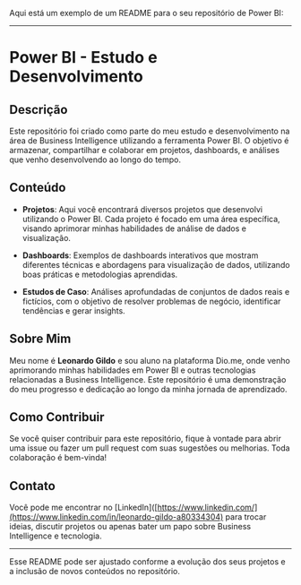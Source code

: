 Aqui está um exemplo de um README para o seu repositório de Power BI:

---

# Power BI - Estudo e Desenvolvimento

## Descrição

Este repositório foi criado como parte do meu estudo e desenvolvimento na área de Business Intelligence utilizando a ferramenta Power BI. O objetivo é armazenar, compartilhar e colaborar em projetos, dashboards, e análises que venho desenvolvendo ao longo do tempo.

## Conteúdo

- **Projetos**: Aqui você encontrará diversos projetos que desenvolvi utilizando o Power BI. Cada projeto é focado em uma área específica, visando aprimorar minhas habilidades de análise de dados e visualização.
  
- **Dashboards**: Exemplos de dashboards interativos que mostram diferentes técnicas e abordagens para visualização de dados, utilizando boas práticas e metodologias aprendidas.

- **Estudos de Caso**: Análises aprofundadas de conjuntos de dados reais e fictícios, com o objetivo de resolver problemas de negócio, identificar tendências e gerar insights.

## Sobre Mim

Meu nome é **Leonardo Gildo** e sou aluno na plataforma Dio.me, onde venho aprimorando minhas habilidades em Power BI e outras tecnologias relacionadas a Business Intelligence. Este repositório é uma demonstração do meu progresso e dedicação ao longo da minha jornada de aprendizado.

## Como Contribuir

Se você quiser contribuir para este repositório, fique à vontade para abrir uma issue ou fazer um pull request com suas sugestões ou melhorias. Toda colaboração é bem-vinda!

## Contato

Você pode me encontrar no [LinkedIn]([https://www.linkedin.com/](https://www.linkedin.com/in/leonardo-gildo-a80334304) para trocar ideias, discutir projetos ou apenas bater um papo sobre Business Intelligence e tecnologia.

---

Esse README pode ser ajustado conforme a evolução dos seus projetos e a inclusão de novos conteúdos no repositório.
